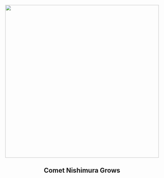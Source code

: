 
<p align="center"><img src="https://apod.nasa.gov/apod/image/2309/Nishimura_Kennett_1080.jpg" width="500" height="500"></p>
<h2 align="center"> Comet Nishimura Grows </h2>
